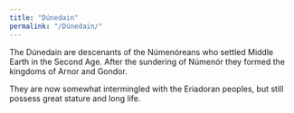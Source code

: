 ```yaml
---
title: "Dúnedain"
permalink: "/Dúnedain/"
---
```


The Dúnedain are descenants of the Númenóreans who settled Middle Earth
in the Second Age. After the sundering of Númenór they formed the
kingdoms of Arnor and Gondor.

They are now somewhat intermingled with the Eriadoran peoples, but still
possess great stature and long life.